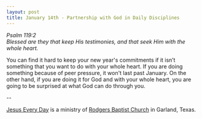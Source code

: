 ```yaml
---
layout: post
title: January 14th - Partnership with God in Daily Disciplines
---
```


_Psalm 119:2  
Blessed are they that keep His testimonies, and that seek Him with
the whole heart._

You can find it hard to keep your new year's commitments if it
isn&rsquo;t something that you want to do with your whole heart. If
you are doing something because of peer pressure, it won't last past
January. On the other hand, if you are doing it for God and with your
whole heart, you are going to be surprised at what God can do through
you.

 --

<a href=http://jesuseveryday.net>Jesus Every Day</a> is a ministry of <a href=http://rodgersbaptist.net>Rodgers Baptist Church</a> in Garland, Texas.
